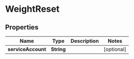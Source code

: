 
# WeightReset

## Properties
Name | Type | Description | Notes
------------ | ------------- | ------------- | -------------
**serviceAccount** | **String** |  |  [optional]



